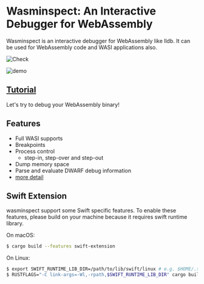 # Wasminspect: An Interactive Debugger for WebAssembly

Wasminspect is an interactive debugger for WebAssembly like lldb. It can be used for WebAssembly code and WASI applications also.

![Check](https://github.com/kateinoigakukun/wasminspect/workflows/Check/badge.svg)

![demo](./assets/demo.gif)

## [Tutorial](./docs/tutorial.md)

Let's try to debug your WebAssembly binary!

## Features

- Full WASI supports
- Breakpoints
- Process control
  - step-in, step-over and step-out
- Dump memory space
- Parse and evaluate DWARF debug information
- [more detail](./docs/tutorial.md)

## Swift Extension

wasminspect support some Swift specific features. To enable these features, please build on your machine because it requires swift runtime library.

On macOS:

```sh
$ cargo build --features swift-extension
```

On Linux:

```sh
$ export SWIFT_RUNTIME_LIB_DIR=/path/to/lib/swift/linux # e.g. $HOME/.swiftenv/versions/5.2-RELEASE/usr/lib/swift/linux
$ RUSTFLAGS="-C link-args=-Wl,-rpath,$SWIFT_RUNTIME_LIB_DIR" cargo build --features swift-extension
```
